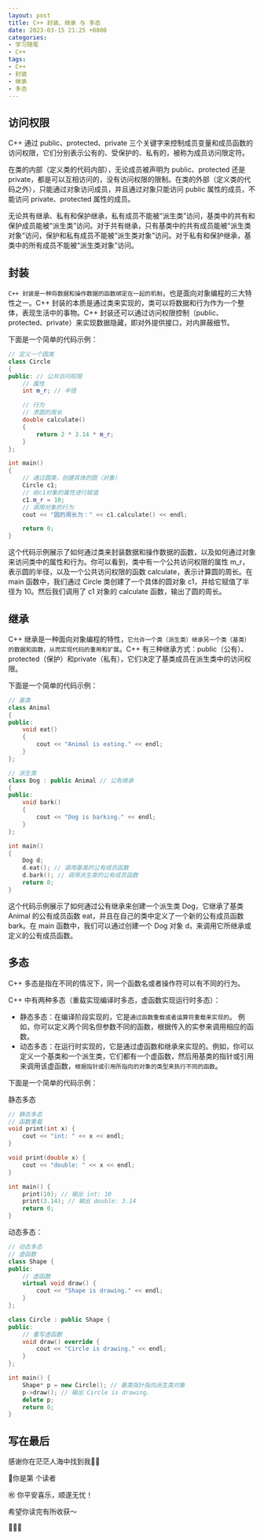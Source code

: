 ```yaml
---
layout: post
title: C++ 封装、继承 与 多态
date: 2023-03-15 21:25 +0800
categories:
- 学习随笔
- C++
tags:
- C++
- 封装
- 继承
- 多态
---
```




## 访问权限

C++ 通过 public、protected、private 三个关键字来控制成员变量和成员函数的访问权限，它们分别表示公有的、受保护的、私有的，被称为成员访问限定符。

在类的内部（定义类的代码内部），⽆论成员被声明为 public、protected 还是 private，都是可以互相访问的，没有访问权限的限制。在类的外部（定义类的代码之外），只能通过对象访问成员，并且通过对象只能访问 public 属性的成员，不能访问 private、protected 属性的成员。

⽆论共有继承、私有和保护继承，私有成员不能被“派⽣类”访问，基类中的共有和保护成员能被“派⽣类”访问。对于共有继承，只有基类中的共有成员能被“派⽣类对象”访问，保护和私有成员不能被“派⽣类对象”访问。对于私有和保护继承，基类中的所有成员不能被“派⽣类对象”访问。

   

## 封装

`C++ 封装是一种将数据和操作数据的函数绑定在一起的机制`，也是面向对象编程的三大特性之一。C++ 封装的本质是通过类来实现的，类可以将数据和行为作为一个整体，表现生活中的事物。C++ 封装还可以通过访问权限控制（public、protected、private）来实现数据隐藏，即对外提供接口，对内屏蔽细节。

下面是一个简单的代码示例：

```c++
// 定义一个圆类
class Circle
{
public: // 公共访问权限
    // 属性
    int m_r; // 半径

    // 行为
    // 求圆的周长
    double calculate()
    {
        return 2 * 3.14 * m_r;
    }
};

int main()
{
    // 通过圆类，创建具体的圆（对象）
    Circle c1;
    // 给c1对象的属性进行赋值
    c1.m_r = 10;
    // 调用对象的行为
    cout << "圆的周长为：" << c1.calculate() << endl;

    return 0;
}
```

这个代码示例展示了如何通过类来封装数据和操作数据的函数，以及如何通过对象来访问类中的属性和行为。你可以看到，类中有一个公共访问权限的属性 m_r，表示圆的半径，以及一个公共访问权限的函数 calculate，表示计算圆的周长。在 main 函数中，我们通过 Circle 类创建了一个具体的圆对象 c1，并给它赋值了半径为 10。然后我们调用了 c1 对象的 calculate 函数，输出了圆的周长。

   

## 继承

C++ 继承是一种面向对象编程的特性，`它允许一个类（派生类）继承另一个类（基类）的数据和函数，从而实现代码的重用和扩展`。C++ 有三种继承方式：public（公有）、protected（保护）和private（私有），它们决定了基类成员在派生类中的访问权限。



下面是一个简单的代码示例：

```c++
// 基类
class Animal
{
public:
    void eat()
    {
        cout << "Animal is eating." << endl;
    }
};

// 派生类
class Dog : public Animal // 公有继承
{
public:
    void bark()
    {
        cout << "Dog is barking." << endl;
    }
};

int main()
{
    Dog d;
    d.eat(); // 调用基类的公有成员函数
    d.bark(); // 调用派生类的公有成员函数
    return 0;
}
```

这个代码示例展示了如何通过公有继承来创建一个派生类 Dog，它继承了基类 Animal 的公有成员函数 eat，并且在自己的类中定义了一个新的公有成员函数 bark。在 main 函数中，我们可以通过创建一个 Dog 对象 d，来调用它所继承或定义的公有成员函数。

   

## 多态

C++ 多态是指在不同的情况下，同一个函数名或者操作符可以有不同的行为。

 C++ 中有两种多态（重载实现编译时多态，虚函数实现运行时多态）：

- 静态多态：在编译阶段实现的，它是`通过函数重载或者运算符重载来实现的`。 例如，你可以定义两个同名但参数不同的函数，根据传入的实参来调用相应的函数。
- 动态多态：在运行时实现的，它是通过虚函数和继承来实现的。例如，你可以定义一个基类和一个派生类，它们都有一个虚函数，然后用基类的指针或引用来调用该虚函数，`根据指针或引用所指向的对象的类型来执行不同的函数`。



下面是一个简单的代码示例：

静态多态

```c++
// 静态多态
// 函数重载
void print(int x) {
    cout << "int: " << x << endl;
}

void print(double x) {
    cout << "double: " << x << endl;
}

int main() {
    print(10); // 输出 int: 10
    print(3.14); // 输出 double: 3.14
    return 0;
}
```



动态多态：

```c++
// 动态多态
// 虚函数
class Shape {
public:
    // 虚函数
    virtual void draw() {
        cout << "Shape is drawing." << endl;
    }
};

class Circle : public Shape {
public:
    // 重写虚函数
    void draw() override {
        cout << "Circle is drawing." << endl;
    }
};

int main() {
    Shape* p = new Circle(); // 基类指针指向派生类对象
    p->draw(); // 输出 Circle is drawing.
    delete p;
    return 0;
}
```

   

## 写在最后

感谢你在茫茫人海中找到我🕵🏼

<script async src="//busuanzi.ibruce.info/busuanzi/2.3/busuanzi.pure.mini.js"></script>

<link rel="stylesheet" href="https://use.fontawesome.com/releases/v5.3.1/css/all.css" integrity="sha384-mzrmE5qonljUremFsqc01SB46JvROS7bZs3IO2EmfFsd15uHvIt+Y8vEf7N7fWAU" crossorigin="anonymous">

<span id="busuanzi_container_page_pv">🎉你是第 <span id="busuanzi_value_page_pv"><i class="fa fa-spinner fa-spin"></i>  </span> 个读者

㊗️ 你平安喜乐，顺遂无忧！

希望你读完有所收获～

🥂🥂🥂 
